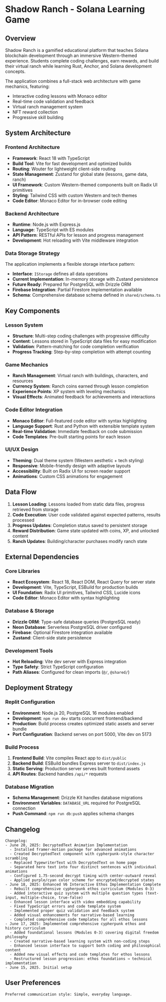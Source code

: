 # Shadow Ranch - Solana Learning Game

## Overview

Shadow Ranch is a gamified educational platform that teaches Solana blockchain development through an immersive Western-themed experience. Students complete coding challenges, earn rewards, and build their virtual ranch while learning Rust, Anchor, and Solana development concepts.

The application combines a full-stack web architecture with game mechanics, featuring:
- Interactive coding lessons with Monaco editor
- Real-time code validation and feedback
- Virtual ranch management system
- NFT reward collection
- Progressive skill building

## System Architecture

### Frontend Architecture
- **Framework**: React 18 with TypeScript
- **Build Tool**: Vite for fast development and optimized builds
- **Routing**: Wouter for lightweight client-side routing
- **State Management**: Zustand for global state (lessons, game data, ranch)
- **UI Framework**: Custom Western-themed components built on Radix UI primitives
- **Styling**: Tailwind CSS with custom Western and tech themes
- **Code Editor**: Monaco Editor for in-browser code editing

### Backend Architecture
- **Runtime**: Node.js with Express.js
- **Language**: TypeScript with ES modules
- **API Pattern**: RESTful APIs for lesson and progress management
- **Development**: Hot reloading with Vite middleware integration

### Data Storage Strategy
The application implements a flexible storage interface pattern:
- **Interface**: `IStorage` defines all data operations
- **Current Implementation**: In-memory storage with Zustand persistence
- **Future Ready**: Prepared for PostgreSQL with Drizzle ORM
- **Firebase Integration**: Partial Firestore implementation available
- **Schema**: Comprehensive database schema defined in `shared/schema.ts`

## Key Components

### Lesson System
- **Structure**: Multi-step coding challenges with progressive difficulty
- **Content**: Lessons stored in TypeScript data files for easy modification
- **Validation**: Pattern-matching for code completion verification
- **Progress Tracking**: Step-by-step completion with attempt counting

### Game Mechanics
- **Ranch Management**: Virtual ranch with buildings, characters, and resources
- **Currency System**: Ranch coins earned through lesson completion
- **Experience Points**: XP system with leveling mechanics
- **Visual Effects**: Animated feedback for achievements and interactions

### Code Editor Integration
- **Monaco Editor**: Full-featured code editor with syntax highlighting
- **Language Support**: Rust and Python with extensible template system
- **Real-time Validation**: Immediate feedback on code submission
- **Code Templates**: Pre-built starting points for each lesson

### UI/UX Design
- **Theming**: Dual theme system (Western aesthetic + tech styling)
- **Responsive**: Mobile-friendly design with adaptive layouts
- **Accessibility**: Built on Radix UI for screen reader support
- **Animations**: Custom CSS animations for engagement

## Data Flow

1. **Lesson Loading**: Lessons loaded from static data files, progress retrieved from storage
2. **Code Execution**: User code validated against expected patterns, results processed
3. **Progress Updates**: Completion status saved to persistent storage
4. **Reward Distribution**: Game state updated with coins, XP, and unlocked content
5. **Ranch Updates**: Building/character purchases modify ranch state

## External Dependencies

### Core Libraries
- **React Ecosystem**: React 18, React DOM, React Query for server state
- **Development**: Vite, TypeScript, ESBuild for production builds
- **UI Foundation**: Radix UI primitives, Tailwind CSS, Lucide icons
- **Code Editor**: Monaco Editor with syntax highlighting

### Database & Storage
- **Drizzle ORM**: Type-safe database queries (PostgreSQL ready)
- **Neon Database**: Serverless PostgreSQL driver configured
- **Firebase**: Optional Firestore integration available
- **Zustand**: Client-side state persistence

### Development Tools
- **Hot Reloading**: Vite dev server with Express integration
- **Type Safety**: Strict TypeScript configuration
- **Path Aliases**: Configured for clean imports (`@/`, `@shared/`)

## Deployment Strategy

### Replit Configuration
- **Environment**: Node.js 20, PostgreSQL 16 modules enabled
- **Development**: `npm run dev` starts concurrent frontend/backend
- **Production**: Build process creates optimized static assets and server bundle
- **Port Configuration**: Backend serves on port 5000, Vite dev on 5173

### Build Process
1. **Frontend Build**: Vite compiles React app to `dist/public`
2. **Backend Build**: ESBuild bundles Express server to `dist/index.js`
3. **Static Serving**: Production server serves built frontend assets
4. **API Routes**: Backend handles `/api/*` requests

### Database Migration
- **Schema Management**: Drizzle Kit handles database migrations
- **Environment Variables**: `DATABASE_URL` required for PostgreSQL connection
- **Push Command**: `npm run db:push` applies schema changes

## Changelog

```
Changelog:
- June 20, 2025: DecryptedText Animation Implementation
  - Installed framer-motion package for advanced animations
  - Created DecryptedText component with cypherpunk-style character scrambling
  - Replaced TypewriterText with DecryptedText on home page
  - Separated hero text into four distinct sentences with individual animations
  - Configured 1.75-second decrypt timing with center-outward reveal
  - Applied purple/cyan color scheme for encrypted/decrypted states
- June 18, 2025: Enhanced V6 Interactive Ethos Implementation Complete
  - Rebuilt comprehensive cypherpunk ethos curriculum (Modules 0-3)
  - Added interactive quiz system with multiple question types (text-input, multiple-choice, true-false)
  - Enhanced lesson interface with video embedding capability
  - Fixed TypeScript errors and code template system
  - Implemented proper quiz validation and feedback system
  - Added visual enhancements for narrative-based learning
  - Completed comprehensive code templates for all ethos lessons
- June 17, 2025: Implemented comprehensive cypherpunk ethos and history curriculum
  - Added foundational lessons (Modules 0-3) covering digital freedom philosophy
  - Created narrative-based learning system with non-coding steps
  - Enhanced lesson interface to support both coding and philosophical content
  - Added new visual effects and code templates for ethos lessons
  - Restructured lesson progression: ethos foundations → technical implementation
- June 15, 2025. Initial setup
```

## User Preferences

```
Preferred communication style: Simple, everyday language.
```
